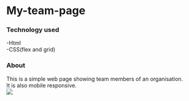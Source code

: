 # My-team-page
### Technology used
-Html<br>
-CSS(flex and grid)<br>
### About
This is a simple web page showing team members of an organisation.<br>
It is also mobile responsive.<br>
<img src="https://github.com/veldakarimi/My-team-page/blob/master/images/teamCapture.PNG">




